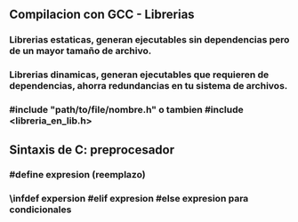 ## Compilacion con GCC - Librerias
### Librerias estaticas, generan ejecutables sin dependencias pero de un mayor tamaño de archivo.
### Librerias dinamicas, generan ejecutables que requieren de dependencias, ahorra redundancias en tu sistema de archivos.
### #include "path/to/file/nombre.h" o tambien #include <libreria_en_lib.h>
## Sintaxis de C: preprocesador
### \#define expresion (reemplazo)
### \infdef expersion \#elif expresion \#else expresion para condicionales


